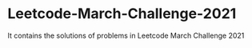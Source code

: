 # Leetcode-March-Challenge-2021
It contains the solutions of problems in Leetcode March Challenge 2021 
